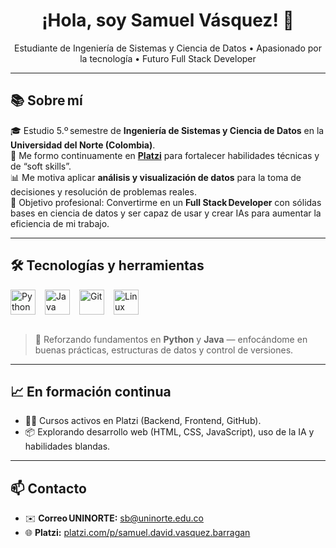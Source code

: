 <h1 align="center">¡Hola, soy Samuel Vásquez! 👋</h1>

<p align="center">
Estudiante de Ingeniería de Sistemas y Ciencia de Datos • Apasionado por la tecnología • Futuro Full Stack Developer
</p>

---

## 📚 Sobre mí

🎓 Estudio 5.º semestre de **Ingeniería de Sistemas y Ciencia de Datos** en la **Universidad del Norte (Colombia)**.  
🚀 Me formo continuamente en [**Platzi**](https://platzi.com/p/samuel.david.vasquez.barragan/) para fortalecer habilidades técnicas y de “soft skills”.  
📊 Me motiva aplicar **análisis y visualización de datos** para la toma de decisiones y resolución de problemas reales.  
🎯 Objetivo profesional: Convertirme en un **Full Stack Developer** con sólidas bases en ciencia de datos y ser capaz de usar y crear IAs para aumentar la eficiencia de mi trabajo.

---

## 🛠 Tecnologías y herramientas

<div align="left" style="display: flex; gap: 15px;">

<img src="https://cdn.jsdelivr.net/gh/devicons/devicon/icons/python/python-original.svg" alt="Python" width="40" height="40"/>
<img src="https://cdn.jsdelivr.net/gh/devicons/devicon/icons/java/java-original.svg"   alt="Java"   width="40" height="40"/>
<img src="https://cdn.jsdelivr.net/gh/devicons/devicon/icons/git/git-original.svg"     alt="Git"    width="40" height="40"/>
<img src="https://cdn.jsdelivr.net/gh/devicons/devicon/icons/linux/linux-original.svg" alt="Linux"  width="40" height="40"/>

</div>

<br>

> 🧠 Reforzando fundamentos en **Python** y **Java** — enfocándome en buenas prácticas, estructuras de datos y control de versiones.

---

## 📈 En formación continua

- 👨‍💻 Cursos activos en Platzi (Backend, Frontend, GitHub).  
- 📦 Explorando desarrollo web (HTML, CSS, JavaScript), uso de la IA y habilidades blandas.

---

## 📫 Contacto

- ✉️ **Correo UNINORTE:** sb@uninorte.edu.co  
- 🌐 **Platzi:** [platzi.com/p/samuel.david.vasquez.barragan](https://platzi.com/p/samuel.david.vasquez.barragan/)

